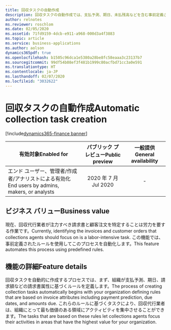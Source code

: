 ```yaml
---
title: 回収タスクの自動作成
description: 回収タスクの自動作成では、支払予測、期日、未払残高などを含む事前定義されたルールに基づいて回収代行業者のためのタスクを生成します。
author: relnotes
ms.reviewer: roschlom
ms.date: 02/05/2020
ms.assetid: 71fd9159-4dcb-e911-a968-000d3a4f3883
ms.topic: article
ms.service: business-applications
ms.author: aolson
dynamics365pdf: true
ms.openlocfilehash: b1505c96dca1e5380a28be8fc58eaaa3c23137b7
ms.sourcegitcommit: 99df54b08ef3f481b1999c80acfbd71cc3a0e591
ms.translationtype: HT
ms.contentlocale: ja-JP
ms.lasthandoff: 02/07/2020
ms.locfileid: "3032622"
---
```

# <a name="automatic-collection-task-creation"></a><span data-ttu-id="24c1d-103">回収タスクの自動作成</span><span class="sxs-lookup"><span data-stu-id="24c1d-103">Automatic collection task creation</span></span>
[!include[dynamics365-finance banner](../includes/dynamics365-finance.md)]

| <span data-ttu-id="24c1d-104">有効対象</span><span class="sxs-lookup"><span data-stu-id="24c1d-104">Enabled for</span></span>    |  <span data-ttu-id="24c1d-105">パブリック プレビュー</span><span class="sxs-lookup"><span data-stu-id="24c1d-105">Public preview</span></span> | <span data-ttu-id="24c1d-106">一般提供</span><span class="sxs-lookup"><span data-stu-id="24c1d-106">General availability</span></span> | 
| ---------- | :----------: |:----------: |
|<span data-ttu-id="24c1d-107">エンド ユーザー、管理者/作成者/アナリストによる有効化</span><span class="sxs-lookup"><span data-stu-id="24c1d-107">End users by admins, makers, or analysts</span></span>|<span data-ttu-id="24c1d-108">2020 年 7 月</span><span class="sxs-lookup"><span data-stu-id="24c1d-108">Jul 2020</span></span>| -|


## <a name="business-value"></a><span data-ttu-id="24c1d-109">ビジネス バリュー</span><span class="sxs-lookup"><span data-stu-id="24c1d-109">Business value</span></span>
<!-- bv start -->
<span data-ttu-id="24c1d-110">現在、回収代行業者が注力すべき請求書と顧客注文を特定することは労力を要する作業です。</span><span class="sxs-lookup"><span data-stu-id="24c1d-110">Currently, identifying the invoices and customer orders that collections agents should focus on is a labor-intensive task.</span></span> <span data-ttu-id="24c1d-111">この機能では、事前定義されたルールを使用してこのプロセスを自動化します。</span><span class="sxs-lookup"><span data-stu-id="24c1d-111">This feature automates this process using predefined rules.</span></span> 
<!-- bv end -->



## <a name="feature-details"></a><span data-ttu-id="24c1d-112">機能の詳細</span><span class="sxs-lookup"><span data-stu-id="24c1d-112">Feature details</span></span>
<!--feature detail start -->
<span data-ttu-id="24c1d-113">回収タスクを自動的に作成するプロセスでは、まず、組織が支払予測、期日、請求額などの請求書属性に基づくルールを定義します。</span><span class="sxs-lookup"><span data-stu-id="24c1d-113">The process of creating collection tasks automatically begins with your organization defining rules that are based on invoice attributes including payment prediction, due dates, and amounts due.</span></span> <span data-ttu-id="24c1d-114">これらのルールに基づくタスクにより、回収代行業者は、組織にとって最も価値のある領域にアクティビティを集中させることができます。</span><span class="sxs-lookup"><span data-stu-id="24c1d-114">The tasks that are based on these rules let collections agents focus their activities in areas that have the highest value for your organization.</span></span> 
<!--feature detail end -->









